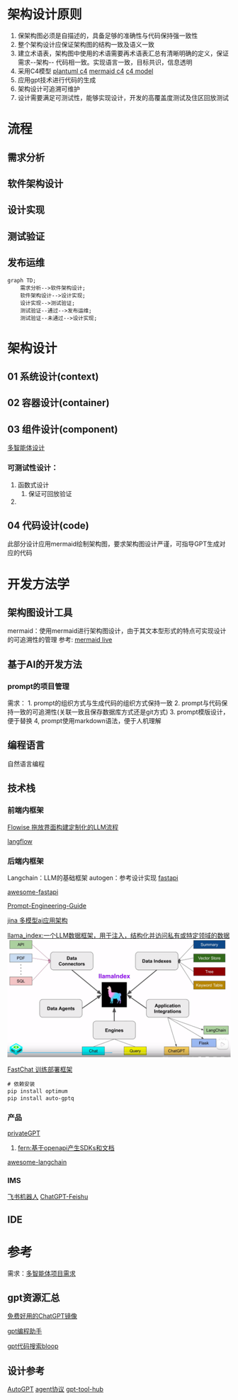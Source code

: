 # 架构设计原则
1. 保架构图必须是自描述的，具备足够的准确性与代码保持强一致性
2. 整个架构设计应保证架构图的结构一致及语义一致
3. 建立术语表，架构图中使用的术语需要再术语表汇总有清晰明确的定义，保证需求--架构-- 代码相一致。实现语言一致，目标共识，信息透明
4. 采用C4模型 [plantuml c4](https://github.com/plantuml-stdlib/C4-PlantUML) [mermaid c4]([mermaid](https://github.com/mermaid-js/mermaid/blob/develop/README.zh-CN.md)) [c4 model](https://c4model.com/)
5. 应用gpt技术进行代码的生成
6. 架构设计可追溯可维护
7. 设计需要满足可测试性，能够实现设计，开发的高覆盖度测试及住区回放测试

# 流程
## 需求分析
## 软件架构设计
## 设计实现
## 测试验证
## 发布运维
```mermaid
graph TD;
    需求分析-->软件架构设计;
    软件架构设计-->设计实现;
    设计实现-->测试验证;
    测试验证--通过-->发布运维;
    测试验证--未通过-->设计实现;
```

# 架构设计
## 01 系统设计(context)
## 02 容器设计(container)
## 03 组件设计(component)
[多智能体设计](./多智能体设计.md)
### 可测试性设计：
1. 函数式设计
   1. 保证可回放验证
2. 
## 04 代码设计(code)
此部分设计应用mermaid绘制架构图，要求架构图设计严谨，可指导GPT生成对应的代码


# 开发方法学
## 架构图设计工具
mermaid：使用mermaid进行架构图设计，由于其文本型形式的特点可实现设计的可追溯性的管理
参考: [mermaid live](https://mermaid.live/)
## 基于AI的开发方法
### prompt的项目管理
需求：
    1. prompt的组织方式与生成代码的组织方式保持一致
    2. prompt与代码保持一致的可追溯性(关联一致且保存数据库方式还是git方式)
    3. prompt模版设计，便于替换
    4, prompt使用markdown语法，便于人机理解
## 编程语言
自然语言编程
## 技术栈
### 前端内框架
[Flowise 拖放界面构建定制化的LLM流程](https://github.com/FlowiseAI/Flowise)

[langflow](https://github.com/logspace-ai/langflow)
### 后端内框架
Langchain：LLM的基础框架
autogen：参考设计实现
[fastapi](https://github.com/tiangolo/fastapi)

[awesome-fastapi](https://github.com/mjhea0/awesome-fastapi)

[Prompt-Engineering-Guide](https://github.com/dair-ai/Prompt-Engineering-Guide)

[jina 多模型ai应用架构](https://github.com/jina-ai/jina)

[llama_index:一个LLM数据框架，用于注入，结构化并访问私有或特定领域的数据](https://github.com/run-llama/llama_index)
    ![Alt text](./img/llama_index.png)

[FastChat 训练部署框架](https://github.com/lm-sys/FastChat)
``` 
# 依赖安装
pip install optimum
pip install auto-gptq
```
    
### 产品
[privateGPT](https://github.com/imartinez/privateGPT)
1. [fern:基于openapi产生SDKs和文档](https://buildwithfern.com/)

[awesome-langchain](https://github.com/kyrolabs/awesome-langchain)

### IMS
[飞书机器人](https://github.com/whatwewant/chatgpt-for-chatbot-feishu)
[ChatGPT-Feishu](https://github.com/bestony/ChatGPT-Feishu)

## IDE

# 参考
需求：[多智能体项目需求](../01%20Project%20Requirements/project_requirements.md)
## gpt资源汇总
[免费好用的ChatGPT镜像](https://github.com/xx025/carrot)

[gpt编程助手](https://github.com/ai-boost/Awesome-GPTs#programming)

[gpt代码搜索bloop](https://github.com/BloopAI/bloop)
## 设计参考
[AutoGPT](https://github.com/Significant-Gravitas/AutoGPT)
[agent协议](https://agentprotocol.ai/)
[gpt-tool-hub](https://github.com/goldfishh/chatgpt-tool-hub)
